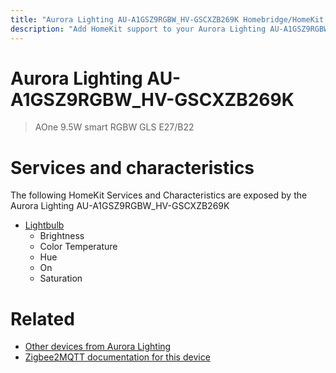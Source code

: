 ```yaml
---
title: "Aurora Lighting AU-A1GSZ9RGBW_HV-GSCXZB269K Homebridge/HomeKit integration"
description: "Add HomeKit support to your Aurora Lighting AU-A1GSZ9RGBW_HV-GSCXZB269K, using Homebridge, Zigbee2MQTT and homebridge-z2m."
---
```

<!---
This file has been GENERATED using src/docgen/docgen.ts
DO NOT EDIT THIS FILE MANUALLY!
-->
# Aurora Lighting AU-A1GSZ9RGBW_HV-GSCXZB269K
> AOne 9.5W smart RGBW GLS E27/B22


# Services and characteristics
The following HomeKit Services and Characteristics are exposed by
the Aurora Lighting AU-A1GSZ9RGBW_HV-GSCXZB269K

* [Lightbulb](../../light.md)
  * Brightness
  * Color Temperature
  * Hue
  * On
  * Saturation


# Related
* [Other devices from Aurora Lighting](../index.md#aurora_lighting)
* [Zigbee2MQTT documentation for this device](https://www.zigbee2mqtt.io/devices/AU-A1GSZ9RGBW_HV-GSCXZB269K.html)